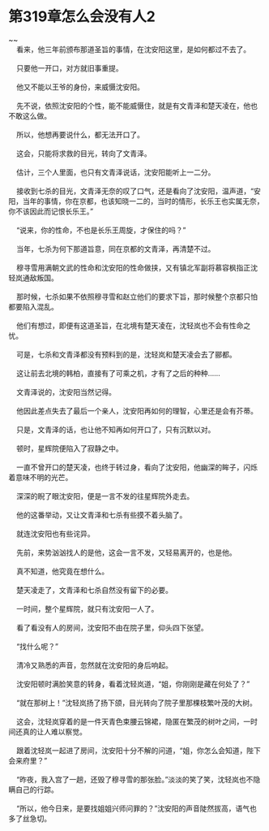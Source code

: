 # 第319章怎么会没有人2
~~<br>&nbsp;&nbsp;&nbsp;&nbsp;看来，他三年前颁布那道圣旨的事情，在沈安阳这里，是如何都过不去了。<br><br>&nbsp;&nbsp;&nbsp;&nbsp;只要他一开口，对方就旧事重提。<br><br>&nbsp;&nbsp;&nbsp;&nbsp;他又不能以王爷的身份，来威慑沈安阳。<br><br>&nbsp;&nbsp;&nbsp;&nbsp;先不说，依照沈安阳的个性，能不能威慑住，就是有文青泽和楚天凌在，他也不敢这么做。<br><br>&nbsp;&nbsp;&nbsp;&nbsp;所以，他想再要说什么，都无法开口了。<br><br>&nbsp;&nbsp;&nbsp;&nbsp;这会，只能将求救的目光，转向了文青泽。<br><br>&nbsp;&nbsp;&nbsp;&nbsp;估计，三个人里面，也只有文青泽说话，沈安阳能听上一二分。<br><br>&nbsp;&nbsp;&nbsp;&nbsp;接收到七杀的目光，文青泽无奈的叹了口气，还是看向了沈安阳，温声道，“安阳，当年的事情，你在京都，也该知晓一二的，当时的情形，长乐王也实属无奈，你不该因此而记恨长乐王。”<br><br>&nbsp;&nbsp;&nbsp;&nbsp;“说来，你的性命，不也是长乐王周旋，才保住的吗？”<br><br>&nbsp;&nbsp;&nbsp;&nbsp;当年，七杀为何下那道旨意，同在京都的文青泽，再清楚不过。<br><br>&nbsp;&nbsp;&nbsp;&nbsp;穆寻雪用满朝文武的性命和沈安阳的性命做挟，又有镇北军副将慕容枫指正沈轻岚通敌叛国。<br><br>&nbsp;&nbsp;&nbsp;&nbsp;那时候，七杀如果不依照穆寻雪和赵立他们的要求下旨，那时候整个京都只怕都要陷入混乱。<br><br>&nbsp;&nbsp;&nbsp;&nbsp;他们有想过，即便有这道圣旨，在北境有楚天凌在，沈轻岚也不会有性命之忧。<br><br>&nbsp;&nbsp;&nbsp;&nbsp;可是，七杀和文青泽都没有预料到的是，沈轻岚和楚天凌会去了郦都。<br><br>&nbsp;&nbsp;&nbsp;&nbsp;这让前去北境的韩柏，直接有了可乘之机，才有了之后的种种……<br><br>&nbsp;&nbsp;&nbsp;&nbsp;文青泽说的，沈安阳当然记得。<br><br>&nbsp;&nbsp;&nbsp;&nbsp;他因此差点失去了最后一个亲人，沈安阳再如何的理智，心里还是会有芥蒂。<br><br>&nbsp;&nbsp;&nbsp;&nbsp;只是，文青泽的话，也让他不知再如何开口了，只有沉默以对。<br><br>&nbsp;&nbsp;&nbsp;&nbsp;顿时，星辉院便陷入了寂静之中。<br><br>&nbsp;&nbsp;&nbsp;&nbsp;一直不曾开口的楚天凌，也终于转过身，看向了沈安阳，他幽深的眸子，闪烁着意味不明的光芒。<br><br>&nbsp;&nbsp;&nbsp;&nbsp;深深的睨了眼沈安阳，便是一言不发的往星辉院外走去。<br><br>&nbsp;&nbsp;&nbsp;&nbsp;他的这番举动，又让文青泽和七杀有些摸不着头脑了。<br><br>&nbsp;&nbsp;&nbsp;&nbsp;就连沈安阳也有些诧异。<br><br>&nbsp;&nbsp;&nbsp;&nbsp;先前，来势汹汹找人的是他，这会一言不发，又轻易离开的，也是他。<br><br>&nbsp;&nbsp;&nbsp;&nbsp;真不知道，他究竟在想什么。<br><br>&nbsp;&nbsp;&nbsp;&nbsp;楚天凌走了，文青泽和七杀自然没有留下的必要。<br><br>&nbsp;&nbsp;&nbsp;&nbsp;一时间，整个星辉院，就只有沈安阳一人了。<br><br>&nbsp;&nbsp;&nbsp;&nbsp;看了看没有人的房间，沈安阳不由在院子里，仰头四下张望。<br><br>&nbsp;&nbsp;&nbsp;&nbsp;“找什么呢？”<br><br>&nbsp;&nbsp;&nbsp;&nbsp;清冷又熟悉的声音，忽然就在沈安阳的身后响起。<br><br>&nbsp;&nbsp;&nbsp;&nbsp;沈安阳顿时满脸笑意的转身，看着沈轻岚道，“姐，你刚刚是藏在何处了？”<br><br>&nbsp;&nbsp;&nbsp;&nbsp;“就在那树上！”沈轻岚扬了扬下颌，目光转向了院子里那棵枝繁叶茂的大树。<br><br>&nbsp;&nbsp;&nbsp;&nbsp;这会，沈轻岚穿着的是一件天青色束腰云锦裙，隐匿在繁茂的树叶之间，一时间还真的让人难以察觉。<br><br>&nbsp;&nbsp;&nbsp;&nbsp;跟着沈轻岚一起进了房间，沈安阳十分不解的问道，“姐，你怎么会知道，陛下会来府里？”<br><br>&nbsp;&nbsp;&nbsp;&nbsp;“昨夜，我入宫了一趟，还毁了穆寻雪的那张脸。”淡淡的笑了笑，沈轻岚也不隐瞒自己的行踪。<br><br>&nbsp;&nbsp;&nbsp;&nbsp;“所以，他今日来，是要找姐姐兴师问罪的？”沈安阳的声音陡然拔高，语气也多了丝急切。<br><br>
                    

<script>_fwqdsqadxfw()</script>
<div><script>_dfwf1dw();</script></div>
<div><script>_dfwf1agdw();</script></div>
                